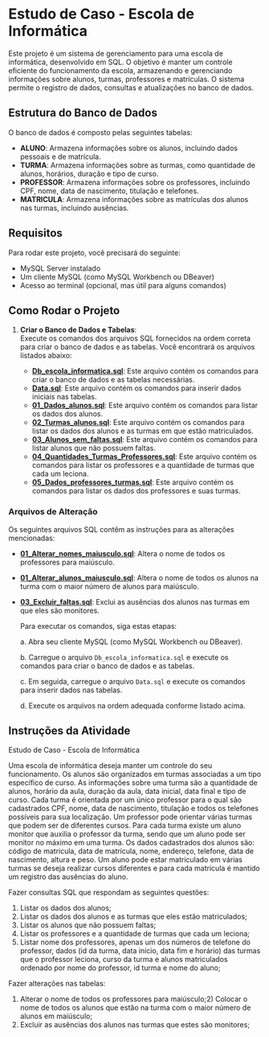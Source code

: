 # Estudo de Caso - Escola de Informática

Este projeto é um sistema de gerenciamento para uma escola de informática, desenvolvido em SQL. O objetivo é manter um controle eficiente do funcionamento da escola, armazenando e gerenciando informações sobre alunos, turmas, professores e matrículas. O sistema permite o registro de dados, consultas e atualizações no banco de dados.

## Estrutura do Banco de Dados

O banco de dados é composto pelas seguintes tabelas:

- **ALUNO**: Armazena informações sobre os alunos, incluindo dados pessoais e de matrícula.
- **TURMA**: Armazena informações sobre as turmas, como quantidade de alunos, horários, duração e tipo de curso.
- **PROFESSOR**: Armazena informações sobre os professores, incluindo CPF, nome, data de nascimento, titulação e telefones.
- **MATRICULA**: Armazena informações sobre as matrículas dos alunos nas turmas, incluindo ausências.

## Requisitos

Para rodar este projeto, você precisará do seguinte:

- MySQL Server instalado
- Um cliente MySQL (como MySQL Workbench ou DBeaver)
- Acesso ao terminal (opcional, mas útil para alguns comandos)

## Como Rodar o Projeto

1. **Criar o Banco de Dados e Tabelas**:  
   Execute os comandos dos arquivos SQL fornecidos na ordem correta para criar o banco de dados e as tabelas. Você encontrará os arquivos listados abaixo:

   - [**Db_escola_informatica.sql**](Db_escola_informatica.sql): Este arquivo contém os comandos para criar o banco de dados e as tabelas necessárias.
   - [**Data.sql**](Data.sql): Este arquivo contém os comandos para inserir dados iniciais nas tabelas.
   - [**01_Dados_alunos.sql**](01_Dados_alunos.sql): Este arquivo contém os comandos para listar os dados dos alunos.
   - [**02_Turmas_alunos.sql**](02_Turmas_alunos.sql): Este arquivo contém os comandos para listar os dados dos alunos e as turmas em que estão matriculados.
   - [**03_Alunos_sem_faltas.sql**](03_Alunos_sem_faltas.sql): Este arquivo contém os comandos para listar alunos que não possuem faltas.
   - [**04_Quantidades_Turmas_Professores.sql**](04_Quantidades_Turmas_Professores.sql): Este arquivo contém os comandos para listar os professores e a quantidade de turmas que cada um leciona.
   - [**05_Dados_professores_turmas.sql**](05_Dados_professores_turmas.sql): Este arquivo contém os comandos para listar os dados dos professores e suas turmas.
### Arquivos de Alteração

Os seguintes arquivos SQL contêm as instruções para as alterações mencionadas:

- [**01_Alterar_nomes_maiusculo.sql**](01_Alterar_nomes_maiusculo.sql): Altera o nome de todos os professores para maiúsculo.
- [**01_Alterar_alunos_maiusculo.sql**](01_Alterar_alunos_maiusculo.sql): Altera o nome de todos os alunos na turma com o maior número de alunos para maiúsculo.
- [**03_Excluir_faltas.sql**](03_Excluir_faltas.sql): Exclui as ausências dos alunos nas turmas em que eles são monitores.

  Para executar os comandos, siga estas etapas:

   a. Abra seu cliente MySQL (como MySQL Workbench ou DBeaver).

   b. Carregue o arquivo `Db_escola_informatica.sql` e execute os comandos para criar o banco de dados e as tabelas.

   c. Em seguida, carregue o arquivo `Data.sql` e execute os comandos para inserir dados nas tabelas.

   d. Execute os arquivos na ordem adequada conforme listado acima.

## Instruções da Atividade

Estudo de Caso - Escola de Informática

Uma escola de informática deseja manter um controle do seu funcionamento. Os alunos são organizados em turmas associadas a um tipo específico de curso. As informações sobre uma turma são a quantidade de alunos, horário da aula, duração da aula, data inicial, data final e tipo de curso. Cada turma é orientada por um único professor para o qual são cadastrados CPF, nome, data de nascimento, titulação e todos os telefones possíveis para sua localização. Um professor pode orientar várias turmas que podem ser de diferentes cursos. Para cada turma existe um aluno monitor que auxilia o professor da turma, sendo que um aluno pode ser monitor no máximo em uma turma. Os dados cadastrados dos alunos são: código de matricula, data de matrícula, nome, endereço, telefone, data de nascimento, altura e peso. Um aluno pode estar matriculado em várias turmas se deseja realizar cursos diferentes e para cada matrícula é mantido um registro das ausências do aluno.

Fazer consultas SQL que respondam as seguintes questões:

1) Listar os dados dos alunos;
2) Listar os dados dos alunos e as turmas que eles estão matriculados;
3) Listar os alunos que não possuem faltas;
4) Listar os professores e a quantidade de turmas que cada um leciona;
5) Listar nome dos professores, apenas um dos números de telefone do professor, dados (id da turma, data início, data fim e horário) das turmas que o professor leciona, curso da turma e alunos matriculados ordenado por nome do professor, id turma e nome do aluno;

Fazer alterações nas tabelas:


1) Alterar o nome de todos os professores para maiúsculo;2) Colocar o nome de todos os alunos que estão na turma com o maior número de alunos em maiúsculo;
3) Excluir as ausências dos alunos nas turmas que estes são monitores;

